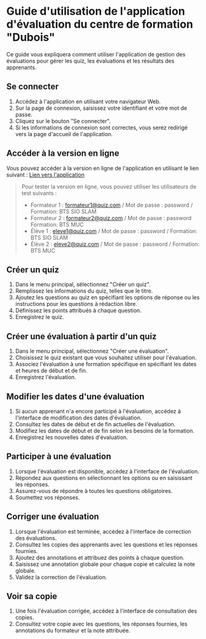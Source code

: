 # Guide d'utilisation de l'application d'évaluation du centre de formation "Dubois"

Ce guide vous expliquera comment utiliser l'application de gestion des
évaluations pour gérer les quiz, les évaluations et les résultats des
apprenants.

## Se connecter

1. Accédez à l'application en utilisant votre navigateur Web.
2. Sur la page de connexion, saisissez votre identifiant et votre mot de passe.
3. Cliquez sur le bouton "Se connecter".
4. Si les informations de connexion sont correctes, vous serez redirigé vers la
   page d'accueil de l'application.

## Accéder à la version en ligne

Vous pouvez accéder à la version en ligne de l'application en utilisant le lien
suivant : [Lien vers l'application](https://zesty-alpaca-e3a0bf.netlify.app)

> Pour tester la version en ligne, vous pouvez utiliser les utilisateurs de test
> suivants :
>
> -   Formateur 1 : formateur1@quiz.com / Mot de passe : password / Formation:
>     BTS SIO SLAM
> -   Formateur 2 : formateur2@quiz.com / Mot de passe : password Formation: BTS
>     MUC
> -   Élève 1 : eleve1@quiz.com / Mot de passe : password / Formation: BTS SIO
>     SLAM
> -   Élève 2 : eleve2@quiz.com / Mot de passe : password / Formation: BTS MUC

## Créer un quiz

1. Dans le menu principal, sélectionnez "Créer un quiz".
2. Remplissez les informations du quiz, telles que le titre.
3. Ajoutez les questions au quiz en spécifiant les options de réponse ou les
   instructions pour les questions à rédaction libre.
4. Définissez les points attribués à chaque question.
5. Enregistrez le quiz.

## Créer une évaluation à partir d'un quiz

1. Dans le menu principal, sélectionnez "Créer une évaluation".
2. Choisissez le quiz existant que vous souhaitez utiliser pour l'évaluation.
3. Associez l'évaluation à une formation spécifique en spécifiant les dates et
   heures de début et de fin.
4. Enregistrez l'évaluation.

## Modifier les dates d'une évaluation

1. Si aucun apprenant n'a encore participé à l'évaluation, accédez à l'interface
   de modification des dates d'évaluation.
2. Consultez les dates de début et de fin actuelles de l'évaluation.
3. Modifiez les dates de début et de fin selon les besoins de la formation.
4. Enregistrez les nouvelles dates d'évaluation.

## Participer à une évaluation

1. Lorsque l'évaluation est disponible, accédez à l'interface de l'évaluation.
2. Répondez aux questions en sélectionnant les options ou en saisissant les
   réponses.
3. Assurez-vous de répondre à toutes les questions obligatoires.
4. Soumettez vos réponses.

## Corriger une évaluation

1. Lorsque l'évaluation est terminée, accédez à l'interface de correction des
   évaluations.
2. Consultez les copies des apprenants avec les questions et les réponses
   fournies.
3. Ajoutez des annotations et attribuez des points à chaque question.
4. Saisissez une annotation globale pour chaque copie et calculez la note
   globale.
5. Validez la correction de l'évaluation.

## Voir sa copie

1. Une fois l'évaluation corrigée, accédez à l'interface de consultation des
   copies.
2. Consultez votre copie avec les questions, les réponses fournies, les
   annotations du formateur et la note attribuée.
